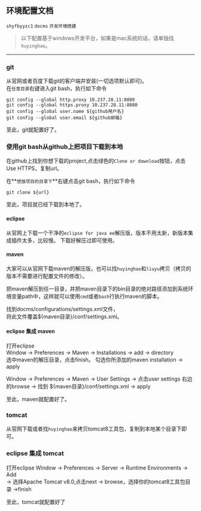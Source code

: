 ## 环境配置文档
 `shyfbyyzc1` `docms` `开发环境搭建`

> 以下配置基于windows开发平台，如果是mac系统的话，请单独找`huyinghao`。

---


### git
从官网或者百度下载git的客户端并安装(一切选项默认即可)。  
在`任意目录`右键进入git bash，执行如下命令

	git config --global http.proxy 10.237.28.11:8080
	git config --global https.proxy 10.237.28.11:8080
	git config --global user.name ${github用户名}
	git config --global user.email ${github邮箱}

至此，git就配置好了。

### 使用git bash从github上把项目下载到本地

在github上找到你想下载的project,点击绿色的`Clone or download`按钮，点击Use HTTPS，复制url。

在**`想放项目的目录下`**右键点击git bash，执行如下命令

	git clone ${url}

至此，项目就已经下载到本地了。

#### eclipse
从官网上下载一个干净的`eclipse for java ee`解压版，版本不用太新，新版本集成插件太多，比较慢。 下载好解压过即可使用。

#### maven
大家可以从官网下载maven的解压版，也可以找`huyinghao`和`liuyu`拷贝（拷贝的版本不需要进行配置文件的修改）。  

把maven解压到任一目录，并把maven目录下的bin目录的绝对路径添加到系统环境变量path中，这样就可以使用`cmd`或者`bash`行执行maven的脚本。 

找到docms/configurations/settings.xml文件，  
将此文件覆盖${maven目录}/conf/settings.xml。

#### eclipse 集成 maven
打开eclipse  
Window -> Preferences -> Maven -> Installations -> add
-> directory  
选中maven的解压目录，点击finish。
勾选你所添加的maven installation -> apply
  
  
Window -> Preferences -> Maven -> User Settings -> 点击user settings 右边的browse -> 找到 ${maven目录}/conf/settings.xml
-> apply

至此，maven就配置好了。

### tomcat
从官网下载或者找`huyinghao`来拷贝tomcat8工具包，复制到本地某个目录下即可。

### eclipse 集成 tomcat
打开eclipse
Window -> Preferences -> Server -> Runtime Environments -> Add  
-> 选择Apache Tomcat v8.0,点击next -> browse，选择你的tomcat8工具包目录 ->finish

至此，tomcat就配置好了
 

